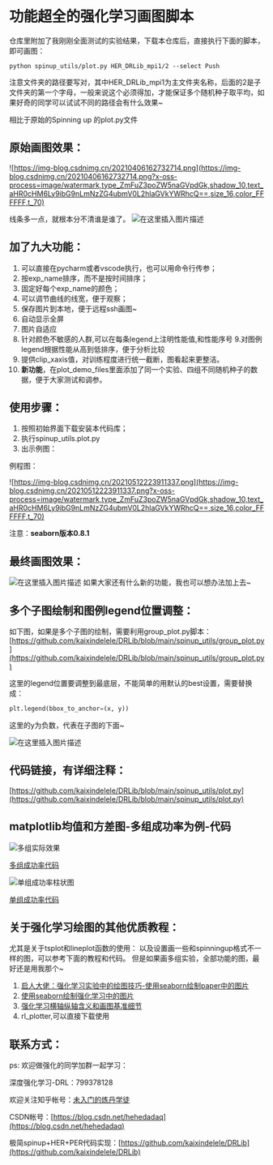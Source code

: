 # 功能超全的强化学习画图脚本

仓库里附加了我刚刚全面测试的实验结果，下载本仓库后，直接执行下面的脚本，即可画图：

```
python spinup_utils/plot.py HER_DRLib_mpi1/2 --select Push
```

注意文件夹的路径要写对，其中HER_DRLib_mpi1为主文件夹名称，后面的2是子文件夹的第一个字母，一般来说这个必须得加，才能保证多个随机种子取平均，如果好奇的同学可以试试不同的路径会有什么效果~



相比于原始的Spinning up 的plot.py文件

## 原始画图效果：

![https://img-blog.csdnimg.cn/20210406162732714.png](https://img-blog.csdnimg.cn/20210406162732714.png?x-oss-process=image/watermark,type_ZmFuZ3poZW5naGVpdGk,shadow_10,text_aHR0cHM6Ly9ibG9nLmNzZG4ubmV0L2hlaGVkYWRhcQ==,size_16,color_FFFFFF,t_70)

线条多一点，就根本分不清谁是谁了。
![在这里插入图片描述](https://img-blog.csdnimg.cn/20210406162852952.png?x-oss-process=image/watermark,type_ZmFuZ3poZW5naGVpdGk,shadow_10,text_aHR0cHM6Ly9ibG9nLmNzZG4ubmV0L2hlaGVkYWRhcQ==,size_16,color_FFFFFF,t_70)



## 加了九大功能：

1. 可以直接在pycharm或者vscode执行，也可以用命令行传参；
2. 按exp_name排序，而不是按时间排序；
3. 固定好每个exp_name的颜色；
4. 可以调节曲线的线宽，便于观察；
5. 保存图片到本地，便于远程ssh画图~
6. 自动显示全屏
7. 图片自适应
8. 针对颜色不敏感的人群,可以在每条legend上注明性能值,和性能序号
9.对图例legend根据性能从高到低排序，便于分析比较
10. 提供clip_xaxis值，对训练程度进行统一截断，图看起来更整洁。
11. **新功能**，在plot_demo_files里面添加了同一个实验、四组不同随机种子的数据，便于大家测试和调参。

## 使用步骤：
1. 按照初始界面下载安装本代码库；
2. 执行spinup_utils.plot.py
3. 出示例图：

例程图：

![https://img-blog.csdnimg.cn/20210512223911337.png](https://img-blog.csdnimg.cn/20210512223911337.png?x-oss-process=image/watermark,type_ZmFuZ3poZW5naGVpdGk,shadow_10,text_aHR0cHM6Ly9ibG9nLmNzZG4ubmV0L2hlaGVkYWRhcQ==,size_16,color_FFFFFF,t_70)


注意：**seaborn版本0.8.1**


## 最终画图效果：
![在这里插入图片描述](https://img-blog.csdnimg.cn/2021040616224411.png?x-oss-process=image/watermark,type_ZmFuZ3poZW5naGVpdGk,shadow_10,text_aHR0cHM6Ly9ibG9nLmNzZG4ubmV0L2hlaGVkYWRhcQ==,size_16,color_FFFFFF,t_70)
如果大家还有什么新的功能，我也可以想办法加上去~

## 多个子图绘制和图例legend位置调整：
如下图，如果是多个子图的绘制，需要利用group_plot.py脚本：
[https://github.com/kaixindelele/DRLib/blob/main/spinup_utils/group_plot.py](https://github.com/kaixindelele/DRLib/blob/main/spinup_utils/group_plot.py)

这里的legend位置要调整到最底层，不能简单的用默认的best设置，需要替换成：


```python
plt.legend(bbox_to_anchor=(x, y))
```

这里的y为负数，代表在子图的下面~

![在这里插入图片描述](https://img-blog.csdnimg.cn/20210611093742566.png?x-oss-process=image/watermark,type_ZmFuZ3poZW5naGVpdGk,shadow_10,text_aHR0cHM6Ly9ibG9nLmNzZG4ubmV0L2hlaGVkYWRhcQ==,size_16,color_FFFFFF,t_70)


## 代码链接，有详细注释：
[https://github.com/kaixindelele/DRLib/blob/main/spinup_utils/plot.py](https://github.com/kaixindelele/DRLib/blob/main/spinup_utils/plot.py)

## matplotlib均值和方差图-多组成功率为例-代码

![多组实际效果](https://img-blog.csdnimg.cn/20210221004735541.png?x-oss-process=image/watermark,type_ZmFuZ3poZW5naGVpdGk,shadow_10,text_aHR0cHM6Ly9ibG9nLmNzZG4ubmV0L2hlaGVkYWRhcQ==,size_16,color_FFFFFF,t_70#pic_center)

[多组成功率代码](https://github.com/kaixindelele/DRLib/blob/main/spinup_utils/plot_success_group.py)

![单组成功率柱状图](https://img-blog.csdnimg.cn/20210408120845755.png?x-oss-process=image/watermark,type_ZmFuZ3poZW5naGVpdGk,shadow_10,text_aHR0cHM6Ly9ibG9nLmNzZG4ubmV0L2hlaGVkYWRhcQ==,size_16,color_FFFFFF,t_70)

[单组成功率代码](https://github.com/kaixindelele/DRLib/blob/main/spinup_utils/plot_success.py)

## 关于强化学习绘图的其他优质教程：
尤其是关于tsplot和lineplot函数的使用：
以及设置画一些和spinningup格式不一样的图，可以参考下面的教程和代码。
但是如果画多组实验，全部功能的图，最好还是用我那个~


1. [启人大佬：强化学习实验中的绘图技巧-使用seaborn绘制paper中的图片](https://zhuanlan.zhihu.com/p/75477750)
2. [使用seaborn绘制强化学习中的图片](https://zhuanlan.zhihu.com/p/147847062)
3. [强化学习横轴纵轴含义和画图基准细节](参考链接：https://spinningup.openai.com/en/latest/spinningup/bench.html#experiment-details)
4. rl_plotter,可以直接下载使用





## 联系方式：
ps: 欢迎做强化的同学加群一起学习：

深度强化学习-DRL：799378128

欢迎关注知乎帐号：[未入门的炼丹学徒](https://www.zhihu.com/people/heda-he-28)

CSDN帐号：[https://blog.csdn.net/hehedadaq](https://blog.csdn.net/hehedadaq)

极简spinup+HER+PER代码实现：[https://github.com/kaixindelele/DRLib](https://github.com/kaixindelele/DRLib)
